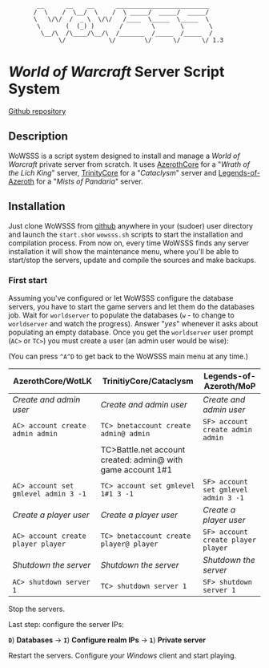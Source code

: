             __      __    __      __________________________
           /  \    /  \__/  \    /  \ _____/  _____/  _____/
           \   \/\/  /  _ \  \/\/   /____  \_____  \_____  \
            \       (  (_) )       /        \       \       \
             \__/\  /\____/\__/\  /_______  /_____  /_____  /
                  \/            \/        \/      \/      \/ 1.3

# _World of Warcraft_ Server Script System
[Github repository](https://github.com/IvanLlanas/wowsss)

## Description
WoWSSS is a script system designed to install and manage a _World of Warcraft_ private server from scratch.
It uses [AzerothCore](https://github.com/azerothcore/azerothcore-wotlk) for a "_Wrath of the Lich King_" server,
 [TrinityCore](https://github.com/The-Cataclysm-Preservation-Project/TrinityCore) for a "_Cataclysm_" server
and [Legends-of-Azeroth](https://github.com/Legends-of-Azeroth/Legends-of-Azeroth-Pandaria-5.4.8) for a "_Mists of Pandaria_" server.

## Installation
Just clone WoWSSS from [github](https://www.github.com/IvanLlanas/wowsss) anywhere in your (sudoer) user directory and launch the `start.sh`or `wowsss.sh` scripts to start the installation and compilation process.
From now on, every time WoWSSS finds any server installation it will show the maintenance menu, where you'll be able to start/stop the servers, update and compile the sources and make backups.

### First start

Assuming you've configured or let WoWSSS configure the database servers, you have to start the game servers and let them do the databases job.
Wait for `worldserver` to populate the databases (`w` - to change to `worldserver` and watch the progress). Answer "_yes_" whenever it asks about populating an empty database.
Once you get the `worldserver` user prompt (`AC>` or `TC>`) you must create a user (an admin user would be wise):

(You can press `^A^D` to get back to the WoWSSS main menu at any time.)

| AzerothCore/WotLK                         | TrinitiyCore/Cataclysm                  | Legends-of-Azeroth/MoP |
| ------------------------------------------|-----------------------------------------| ------------------------|
| _Create and admin user_                   | _Create and admin user_                 | _Create and admin user_ |
| `AC> account create admin admin`          | `TC> bnetaccount create admin@ admin`   | `SF> account create admin admin` |
|                       | TC>Battle.net account created: admin@ with game account 1#1 |                         |
| `AC> account set gmlevel admin 3 -1`      | `TC> account set gmlevel 1#1 3 -1`      | `SF> account set gmlevel admin 3 -1` |
| _Create a player user_                    | _Create a player user_                  |  _Create a player user_ |
| `AC> account create player player`        | `TC> bnetaccount create player@ player` | `SF> account create player player` |
| _Shutdown the server_                     | _Shutdown the server_                   |  _Shutdown the server_  |
| `AC> shutdown server 1`                   | `TC> shutdown server 1`                 | `SF> shutdown server 1` |

Stop the servers.

Last step: configure the server IPs:

__`D`__) __Databases__ -> __`I`__) __Configure realm IPs__ -> __`1`__) __Private server__

Restart the servers. Configure your _Windows_ client and start playing.
